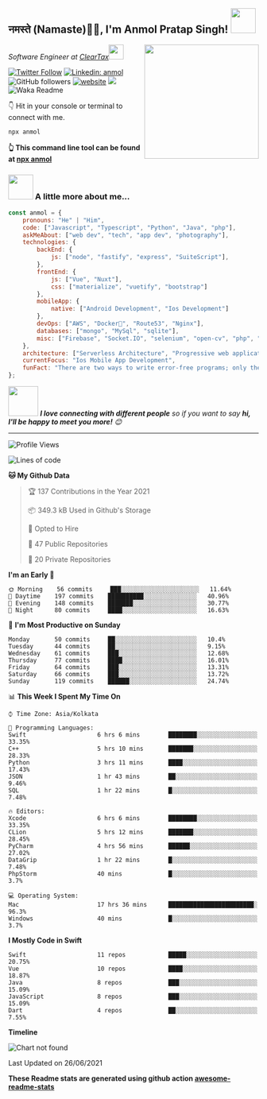 <h2>नमस्ते (Namaste)🙏🏻, I'm Anmol Pratap Singh! <img src="https://media.giphy.com/media/12oufCB0MyZ1Go/giphy.gif" width="50"></h2>
<img align='right' src="https://media.giphy.com/media/M9gbBd9nbDrOTu1Mqx/giphy.gif" width="230">
<p><em>Software Engineer at <a href="http://www.cleartax.in">ClearTax</a><img src="https://media.giphy.com/media/WUlplcMpOCEmTGBtBW/giphy.gif" width="30"> 
</em></p>

[![Twitter Follow](https://img.shields.io/twitter/follow/misteranmol?label=Follow)](https://twitter.com/intent/follow?screen_name=misteranmol)
[![Linkedin: anmol](https://img.shields.io/badge/-anmol-blue?style=flat-square&logo=Linkedin&logoColor=white&link=https://www.linkedin.com/in/anmol-p-singh/)](https://www.linkedin.com/in/anmol-p-singh/)
![GitHub followers](https://img.shields.io/github/followers/anmol098?label=Follow&style=social)
[![website](https://img.shields.io/badge/Website-46a2f1.svg?&style=flat-square&logo=Google-Chrome&logoColor=white&link=https://anmolsingh.me/)](https://anmolsingh.me/)
![](https://visitor-badge.glitch.me/badge?page_id=anmol098.anmol098)
![Waka Readme](https://github.com/anmol098/anmol098/workflows/Waka%20Readme/badge.svg)

👇 Hit in your console or terminal to connect with me.

```bash
npx anmol
```
**👆 This command line tool can be found at [npx anmol](https://github.com/anmol098/npx_card)**

### <img src="https://media.giphy.com/media/VgCDAzcKvsR6OM0uWg/giphy.gif" width="50"> A little more about me...  

```javascript
const anmol = {
    pronouns: "He" | "Him",
    code: ["Javascript", "Typescript", "Python", "Java", "php"],
    askMeAbout: ["web dev", "tech", "app dev", "photography"],
    technologies: {
        backEnd: {
            js: ["node", "fastify", "express", "SuiteScript"],
        },
        frontEnd: {
            js: ["Vue", "Nuxt"],
            css: ["materialize", "vuetify", "bootstrap"]
        },
        mobileApp: {
            native: ["Android Development", "Ios Development"]
        },
        devOps: ["AWS", "Docker🐳", "Route53", "Nginx"],
        databases: ["mongo", "MySql", "sqlite"],
        misc: ["Firebase", "Socket.IO", "selenium", "open-cv", "php", "SuiteApp"]
    },
    architecture: ["Serverless Architecture", "Progressive web applications", "Single page applications"],
    currentFocus: "Ios Mobile App Development",
    funFact: "There are two ways to write error-free programs; only the third one works"
};
```

<img src="https://media.giphy.com/media/LnQjpWaON8nhr21vNW/giphy.gif" width="60"> <em><b>I love connecting with different people</b> so if you want to say <b>hi, I'll be happy to meet you more!</b> 😊</em>

---
<!--START_SECTION:waka-->
![Profile Views](http://img.shields.io/badge/Profile%20Views-870-blue)

![Lines of code](https://img.shields.io/badge/From%20Hello%20World%20I%27ve%20Written-1.5%20million%20lines%20of%20code-blue)

**🐱 My Github Data** 

> 🏆 137 Contributions in the Year 2021
 > 
> 📦 349.3 kB Used in Github's Storage 
 > 
> 💼 Opted to Hire
 > 
> 📜 47 Public Repositories 
 > 
> 🔑 20 Private Repositories  
 > 
**I'm an Early 🐤** 

```text
🌞 Morning    56 commits     ███░░░░░░░░░░░░░░░░░░░░░░   11.64% 
🌆 Daytime    197 commits    ██████████░░░░░░░░░░░░░░░   40.96% 
🌃 Evening    148 commits    ███████░░░░░░░░░░░░░░░░░░   30.77% 
🌙 Night      80 commits     ████░░░░░░░░░░░░░░░░░░░░░   16.63%

```
📅 **I'm Most Productive on Sunday** 

```text
Monday       50 commits     ██░░░░░░░░░░░░░░░░░░░░░░░   10.4% 
Tuesday      44 commits     ██░░░░░░░░░░░░░░░░░░░░░░░   9.15% 
Wednesday    61 commits     ███░░░░░░░░░░░░░░░░░░░░░░   12.68% 
Thursday     77 commits     ████░░░░░░░░░░░░░░░░░░░░░   16.01% 
Friday       64 commits     ███░░░░░░░░░░░░░░░░░░░░░░   13.31% 
Saturday     66 commits     ███░░░░░░░░░░░░░░░░░░░░░░   13.72% 
Sunday       119 commits    ██████░░░░░░░░░░░░░░░░░░░   24.74%

```


📊 **This Week I Spent My Time On** 

```text
⌚︎ Time Zone: Asia/Kolkata

💬 Programming Languages: 
Swift                    6 hrs 6 mins        ████████░░░░░░░░░░░░░░░░░   33.35% 
C++                      5 hrs 10 mins       ███████░░░░░░░░░░░░░░░░░░   28.33% 
Python                   3 hrs 11 mins       ████░░░░░░░░░░░░░░░░░░░░░   17.43% 
JSON                     1 hr 43 mins        ██░░░░░░░░░░░░░░░░░░░░░░░   9.46% 
SQL                      1 hr 22 mins        █░░░░░░░░░░░░░░░░░░░░░░░░   7.48%

🔥 Editors: 
Xcode                    6 hrs 6 mins        ████████░░░░░░░░░░░░░░░░░   33.35% 
CLion                    5 hrs 12 mins       ███████░░░░░░░░░░░░░░░░░░   28.45% 
PyCharm                  4 hrs 56 mins       ██████░░░░░░░░░░░░░░░░░░░   27.02% 
DataGrip                 1 hr 22 mins        █░░░░░░░░░░░░░░░░░░░░░░░░   7.48% 
PhpStorm                 40 mins             █░░░░░░░░░░░░░░░░░░░░░░░░   3.7%

💻 Operating System: 
Mac                      17 hrs 36 mins      ████████████████████████░   96.3% 
Windows                  40 mins             █░░░░░░░░░░░░░░░░░░░░░░░░   3.7%

```

**I Mostly Code in Swift** 

```text
Swift                    11 repos            █████░░░░░░░░░░░░░░░░░░░░   20.75% 
Vue                      10 repos            ████░░░░░░░░░░░░░░░░░░░░░   18.87% 
Java                     8 repos             ███░░░░░░░░░░░░░░░░░░░░░░   15.09% 
JavaScript               8 repos             ███░░░░░░░░░░░░░░░░░░░░░░   15.09% 
Dart                     4 repos             ██░░░░░░░░░░░░░░░░░░░░░░░   7.55%

```


**Timeline**

![Chart not found](https://raw.githubusercontent.com/anmol098/anmol098/master/charts/bar_graph.png) 


 Last Updated on 26/06/2021
<!--END_SECTION:waka-->

**These Readme stats are generated using github action [awesome-readme-stats](https://github.com/anmol098/waka-readme-stats)**
